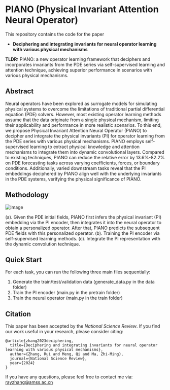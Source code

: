 # PIANO (Physical Invariant Attention Neural Operator)

This repository contains the code for the paper
- **Deciphering and integrating invariants for neural operator learning with various physical mechanisms**

**TLDR:** PIANO: a new operator learning framework that deciphers and incorporates invariants from the PDE series via self-supervised learning and attention technique, achieving superior performance in scenarios with various physical mechanisms.

## Abstract

Neural operators have been explored as surrogate models for simulating physical systems to overcome the limitations of traditional partial differential equation (PDE) solvers. However, most existing operator learning methods assume that the data originate from a single physical mechanism, limiting their applicability and performance in more realistic scenarios. To this end, we propose Physical Invariant Attention Neural Operator (PIANO) to decipher and integrate the physical invariants (PI) for operator learning from the PDE series with various physical mechanisms. PIANO employs self-supervised learning to extract physical knowledge and attention mechanisms to integrate them into dynamic convolutional layers. Compared to existing techniques, PIANO can reduce the relative error by 13.6\%-82.2\% on PDE forecasting tasks across varying coefficients, forces, or boundary conditions. Additionally, varied downstream tasks reveal that the PI embeddings deciphered by PIANO align well with the underlying invariants in the PDE systems, verifying the physical significance of PIANO.

## Methodology
![image](https://github.com/optray/PIANO/assets/42396587/6bc83555-9f94-44e4-9f2f-e8d64903e283)

(a). Given the PDE initial fields, PIANO first infers the physical invariant (PI) embedding via the PI encoder, then integrates it into the neural operator to obtain a personalized operator. After that, PIANO predicts the subsequent PDE fields with this personalized operator. (b). Training the PI encoder via self-supervised learning methods. (c). Integrate the PI representation with the dynamic convolution technique.

## Quick Start
For each task, you can run the following three main files sequentially:
1. Generate the train/test/validation data (generate_data.py in the data folder)
2. Train the PI encoder (main.py in the pretrain folder)
3. Train the neural operator (main.py in the train folder)

## Citation

This paper has been accepted by the _National Science Review_. If you find our work useful in your research, please consider citing:
```
@article{zhang2023deciphering,
  title={Deciphering and integrating invariants for neural operator learning with various physical mechanisms},
  author={Zhang, Rui and Meng, Qi and Ma, Zhi-Ming},
  journal={National Science Review},
  year={2024}
}
```

If you have any questions, please feel free to contact me via: rayzhang@amss.ac.cn
